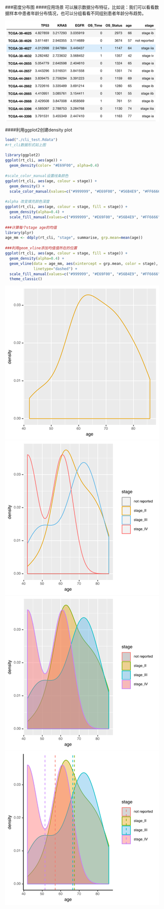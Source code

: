 ###密度分布图
####应用场景
可以展示数据分布特征，比如说：我们可以看看数据样本中患者年龄分布情况，也可以分组看看不同组别患者年龄分布趋势。

![data_format](/images/part3/data_format_cli.png)

####利用ggplot2创建density plot

```R
load("./cli_test.Rdata")
#rt_cli数据形式如上图

library(ggplot2)
ggplot(rt_cli, aes(age)) +
  geom_density(color= "#E69F00", alpha=0.4)

#scale_color_manual设置线条颜色
ggplot(rt_cli, aes(age, colour = stage)) +
  geom_density() + 
  scale_color_manual(values=c("#999999", "#E69F00", "#56B4E9", "#FF6666"))

#alpha 改变填充颜色深度
ggplot(rt_cli, aes(age, colour = stage, fill = stage)) +
  geom_density(alpha=0.4) + 
  scale_fill_manual(values=c("#999999", "#E69F00", "#56B4E9", "#FF6666"))

###计算每个stage age的均值
library(plyr)
age_mm <- ddply(rt_cli, "stage", summarise, grp.mean=mean(age))

###利用geom_vline添加均值值所在的位置
ggplot(rt_cli, aes(age, colour = stage, fill = stage)) +
  geom_density(alpha=0.4) +  
  geom_vline(data = age_mm, aes(xintercept = grp.mean, color = stage),
             linetype="dashed") + 
  scale_fill_manual(values=c("#999999", "#E69F00", "#56B4E9", "#FF6666")) +
  theme_classic() 
```

![scatter plot](/images/part5/density_plot1.svg)![scatter plot](/images/part5/density_plot2.svg)
![scatter plot](/images/part5/density_plot3.svg)![scatter plot](/images/part5/density_plot4.svg)
